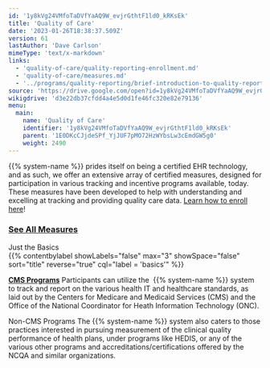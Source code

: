 ```yaml
---
id: '1y8kVg24VMfoTaDVfYaAQ9W_evjrGthtF1ld0_kRKsEk'
title: 'Quality of Care'
date: '2023-01-26T18:38:37.509Z'
version: 61
lastAuthor: 'Dave Carlson'
mimeType: 'text/x-markdown'
links:
  - 'quality-of-care/quality-reporting-enrollment.md'
  - 'quality-of-care/measures.md'
  - '../programs/quality-reporting/brief-introduction-to-quality-reporting.md'
source: 'https://drive.google.com/open?id=1y8kVg24VMfoTaDVfYaAQ9W_evjrGthtF1ld0_kRKsEk'
wikigdrive: 'd3e22db37cfdd4a4e5d0d1fe46fc320e82e79136'
menu:
  main:
    name: 'Quality of Care'
    identifier: '1y8kVg24VMfoTaDVfYaAQ9W_evjrGthtF1ld0_kRKsEk'
    parent: '1E0DKcCJjdeSPf_YjJUF7pMO72HzWYbsLw3cEmdGW5g0'
    weight: 2490
---
```





{{% system-name %}} prides itself on being a certified EHR technology, and as such, we offer an extensive array of certified measures, designed for participation in various tracking and incentive programs available, today. These measures have been developed to help with understanding and excelling at tracking and providing quality care data. [Learn how to enroll here](quality-of-care/quality-reporting-enrollment.md)!
  
### [**See All Measures**](quality-of-care/measures.md)  



Just the Basics  
{{% contentbylabel showLabels="false" max="3" showSpace="false" sort="title" reverse="true" cql="label = 'basics'" %}}










[**CMS Programs**](../programs/quality-reporting/brief-introduction-to-quality-reporting.md)
Participants can utilize the  {{% system-name %}} system to track and report on the various health IT and healthcare standards, as laid out by the Centers for Medicare and Medicaid Services (CMS) and the Office of the National Coordinator for Heath Information Technology (ONC).


Non-CMS Programs
The {{% system-name %}} system also caters to those practices interested in pursuing measurement of the clinical quality performance of health plans, under programs like HEDIS, or any of the various other programs and accreditations/certifications offered by the NCQA and similar organizations. 















